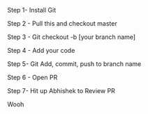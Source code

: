Step 1- Install Git

Step 2 - Pull this and checkout  master

Step 3 - Git checkout  -b [your branch name]

Step 4 - Add your code

Step 5- Git Add, commit, push to branch name

Step 6 - Open PR 

Step 7- Hit up Abhishek to Review PR

Wooh
